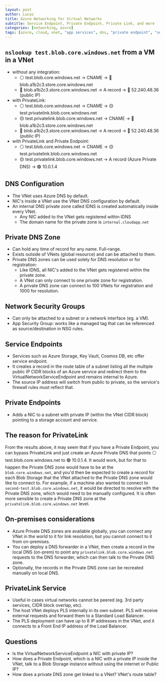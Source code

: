 ```yaml
---
layout: post
author: Lucas
title: Azure Networking for Virtual Networks
subtitle: Service Endpoint, Private Endpoint, Private Link, and more
categories: [networking, azure]
tags: [azure, cloud, vnet, "app services", dns, "private endpoint", "service endpoint", "private link"]
---
```

<!--🔴 🟠 ⚫ ⚪ 🟣 🟢 🟡 🔵-->

## `nslookup test.blob.core.windows.net` from a VM in a VNet

- without any integration:
  - ⚪ test.blob.core.windows.net -> CNAME -> 🔵 blob.a1b2c3.store.core.windows.net
  - 🔵 blob.a1b2c3.store.core.windows.net -> A record -> 🔴 52.240.48.36 (public IP)
- with PrivateLink:
  - ⚪ test.blob.core.windows.net -> CNAME -> 🟡 test.privatelink.blob.core.windows.net
  - 🟡 test.privatelink.blob.core.windows.net -> CNAME -> 🔵 blob.a1b2c3.store.core.windows.net
  - 🔵 blob.a1b2c3.store.core.windows.net -> A record -> 🔴 52.240.48.36 (public IP)
- with PrivateLink and Private Endpoint:
  - ⚪ test.blob.core.windows.net -> CNAME -> 🟡 test.privatelink.blob.core.windows.net
  - 🟡 test.privatelink.blob.core.windows.net -> A record (Azure Private DNS) -> 🟢 10.0.1.4

## DNS Configuration

- The VNet uses Azure DNS by default.
- NIC's inside a VNet use the VNet DNS configuration by default.
- An internal DNS private zone called IDNS is created automatically inside every VNet.
  - Any NIC added to the VNet gets registered within IDNS
  - The domain name for the private zone is `internal.cloudapp.net`

## Private DNS Zone

- Can hold any time of record for any name. Full-range.
- Exists outside of VNets (global resource) and can be attached to them.
- Private DNS zones can be used solely for DNS resolution or for registration:
  - Like IDNS, all NIC's added to the VNet gets registered within the private zone.
  - A VNet can only connect to one private zone for registration.
  - A private DNS zone can connect to 100 VNets for registration and 1000 for resolution.

## Network Security Groups

- Can only be attached to a subnet or a network interface (eg. a VM).
- App Security Group: works like a managed tag that can be referenced as source/destination in NSG rules.

## Service Endpoints

- Services such as Azure Storage, Key Vault, Cosmos DB, etc offer service endpoint.
- It creates a record in the route table of a subnet listing all the multiple public IP CIDR blocks of an Azure service and redirect them to the VirtualNetworkServiceEndpoint and remains internal to Azure.
- The source IP address will switch from public to private, so the service's firewall rules must reflect that.

## Private Endpoints

- Adds a NIC to a subnet with private IP (within the VNet CIDR block) pointing to a storage account and service.

## The reason for PrivateLink

From the results above, it may seem that if you have a Private Endpoint, you can bypass PrivateLink and just create an Azure Private DNS that points ⚪ test.blob.core.windows.net to 🟢 10.0.1.4. It would work, but for that to happen the Private DNS zone would have to be at the `blob.core.windows.net`, and you'd then be expected to create a record for each Blob Storage that the VNet attached to the Private DNS zone would like to connect to. For example, if a machine also wanted to connect to `second-test.blob.core.windows.net`, it would be directed to resolve with the Private DNS zone, which would need to be manually configured. It is often more sensible to create a Private DNS zone at the `privatelink.blob.core.windows.net` level.

## On-premises considerations

- Azure Private DNS zones are available globally, you can connect any VNet in the world to it for link resolution, but you cannot connect to it from on-premises.
- You can deploy a DNS forwarder in a VNet, then create a record in the local DNS (on-prem) to point any `privatelink.blob.core.windows.net` requests to the DNS forwarder, which can then talk to the Private DNS zone.
- Optionally, the records in the Private DNS zone can be recreated manually on local DNS.

## PrivateLink Service

- Useful in cases virtual networks cannot be peered (eg. 3rd party services, CIDR block overlap, etc).
- The host VNet deploys PLS internally in its own subnet. PLS will receive external requests and forward them to a Standard Load Balancer.
- The PLS deployment can have up to 8 IP addresses in the VNet, and it connects to a Front End IP address of the Load Balancer.

## Questions

- Is the VirtualNetworkServiceEndpoint a NIC with private IP?
- How does a Private Endpoint, which is a NIC with a private IP inside the VNet, talk to a Blob Storage instance without using the internet or Public IP?
- How does a private DNS zone get linked to a VNet? VNet's route table?

